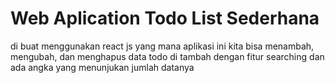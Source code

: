 # Web Aplication Todo List Sederhana

di buat menggunakan react js yang mana aplikasi ini kita bisa menambah, mengubah, dan menghapus data todo
di tambah dengan fitur searching
dan ada angka yang menunjukan jumlah datanya
